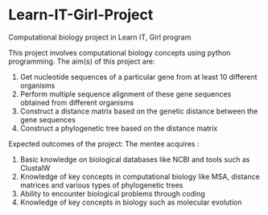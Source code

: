 # Learn-IT-Girl-Project
Computational biology project in Learn IT, Girl program

This project involves computational biology concepts using python programming. The aim(s) of this project are:

1. Get nucleotide sequences of a particular gene from at least 10 different organisms
2. Perform multiple sequence alignment of these gene sequences obtained from different organisms
3. Construct a distance matrix based on the genetic distance between the gene sequences
4. Construct a phylogenetic tree based on the distance matrix

Expected outcomes of the project:
The mentee acquires :
1. Basic knowledge on biological databases like NCBI and tools such as ClustalW
2. Knowledge of key concepts in computational biology like MSA, distance matrices and various types of phylogenetic trees
3. Ability to encounter biological problems through coding
4. Knowledge of key concepts in biology such as molecular evolution
